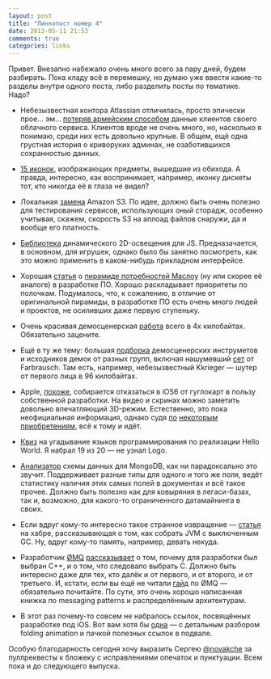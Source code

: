 ```yaml
---
layout: post
title: "Линкопост номер 4"
date: 2012-05-11 21:53
comments: true
categories: links
---
```


Привет. Внезапно набежало очень много всего за пару дней, будем разбирать. Пока кладу всё в перемешку, но думаю уже ввести какие-то разделы внутри одного поста, либо разделить посты по тематике. Надо?

<!--more-->

* Небезызвестная контора Atlassian отличилась, просто эпически прое... эм... [потеряв армейским способом](http://www.theregister.co.uk/2012/05/09/atlassian_cloud_storage_outage/) данные клиентов своего облачного сервиса. Клиентов вроде не очень много, но, насколько я понимаю, среди них есть довольно крупные. В общем, ещё одна грустная история о криворуких админах, не озаботившихся сохранностью данных.

* [15 иконок](http://www.hanselman.com/blog/TheFloppyDiskMeansSaveAnd14OtherOldPeopleIconsThatDontMakeSenseAnymore.aspx), изображающих предметы, вышедшие из обихода. А правда, интересно, как воспринимает, например, иконку дискеты тот, кто никогда её в глаза не видел?

* Локальная [замена](https://github.com/jubos/fake-s3) Amazon S3. По идее, должно быть очень полезно для тестирования сервисов, использующих оный сторадж, особенно учитывая, скажем, скорость S3 на аплоад файлов снаружи, да и вообще его платность.

* [Библиотека](http://blog.greweb.fr/2012/05/illuminated-js-2d-lights-and-shadows-rendering-engine-for-html5-applications/) динамического 2D-освещения для JS. Предназачается, в основном, для игрушек, однако было бы занятно посмотреть, как это можно применить в каком-нибудь прикладном интерфейсе.

* Хорошая [статья](http://gojko.net/2012/05/08/redefining-software-quality/) о [пирамиде потребностей Маслоу](http://ru.wikipedia.org/wiki/%D0%9F%D0%B8%D1%80%D0%B0%D0%BC%D0%B8%D0%B4%D0%B0_%D0%BF%D0%BE%D1%82%D1%80%D0%B5%D0%B1%D0%BD%D0%BE%D1%81%D1%82%D0%B5%D0%B9_%D0%BF%D0%BE_%D0%9C%D0%B0%D1%81%D0%BB%D0%BE%D1%83) (ну или скорее её аналоге) в разработке ПО. Хорошо раскладывает приоритеты по полочкам. Подумалось, что, к сожалению, в отличие от оригинальной пирамиды, в разработке ПО есть очень много людей и проектов, не осиливших даже первую ступеньку.

* Очень красивая демосценерская [работа](http://www.creativeapplications.net/windows/hartverdrahtet-infinite-complexity-in-4096-bytes/) всего в 4х килобайтах. Обязательно зацените.

* Ещё в ту же тему: большая [подборка](http://www.displayhack.org/2012/the-great-demoscene-sourcecode-giveaway/) демосценерских инструметов и исходников демок от разных групп, включая нашумевший [сет](https://github.com/farbrausch/fr_public) от Farbrausch. Там есть, например, небезызвестный Kkrieger — шутер от первого лица в 96 килобайтах. 

* Apple, [похоже](http://9to5mac.com/2012/05/11/ios-6-apple-drops-google-maps-debuts-in-house-maps-with-incredible-3d-mode/), собирается отказаться в iOS6 от гуглокарт в пользу собственной разработки. На видео и скринах можно заметить довольно впечатляющий 3D-режим. Естественно, это пока неофициальная информация, однако судя [по](http://news.cnet.com/8301-13579_3-20010523-37.html) [некоторым](http://9to5mac.com/2011/10/29/apple-acquired-mind-blowing-3d-mapping-company-c3-technologies-looking-to-take-ios-maps-to-the-next-level/) [приобретениям](http://9to5mac.com/2009/09/30/apple-buys-a-mapping-company-called-placebase/), всё к тому и идёт.

* [Квиз](http://www.infoworld.com/d/application-development/hello-world-programming-languages-quiz-188874) на угадывание языков программирования по реализации Hello World. Я набрал 19 из 20 — не узнал Logo. 

* [Анализатор](http://blog.mongodb.org/post/21923016898) схемы данных для MongoDB, как ни парадоксально это звучит. Поддерживает разные типы для одного и того же поля, ведёт статистику наличия этих самых полей в документах и всё такое прочее. Должно быть полезно как для ковыряния в легаси-базах, так и, возможно, для какого-то ограниченного датамайнинга в своих.

* Если вдруг кому-то интересно такое странное извращение — [статья](http://habrahabr.ru/post/142447/#habracut) на хабре, рассказывающая о том, как собрать JVM с выключенным GC. Ну, вдруг кому-то память, например, девать некуда.

* Разработчик [ØMQ](http://www.zeromq.org/) [рассказывает](http://www.250bpm.com/blog:4) о том, почему для разработки был выбран C++, и о том, что следовало выбрать C. Должно быть интересно даже для тех, кто далёк и от первого, и от второго, и от третьего. И, кстати, если вы ещё не читали [гайд](http://zguide.zeromq.org/page:all) по ØMQ — обязательно почитайте. По сути, это очень хорошо написанная книжка по messaging patterns и распределённым архитектурам.

* В этот раз почему-то совсем не набралось ссылок, посвящённых разработке под iOS. Вот вам хотя бы [одна](http://markpospesel.wordpress.com/2012/05/10/anatomy-of-a-folding-animation/) — с детальным разбором folding animation и пачкой полезных ссылок в подвале.

Особую благодарность сегодня хочу выразить Сергею [@novakche](https://twitter.com/#!/novakche) за пуллреквесты к бложеку с исправлениями опечаток и пунктуации. Всем пока и до следующего выпуска.
